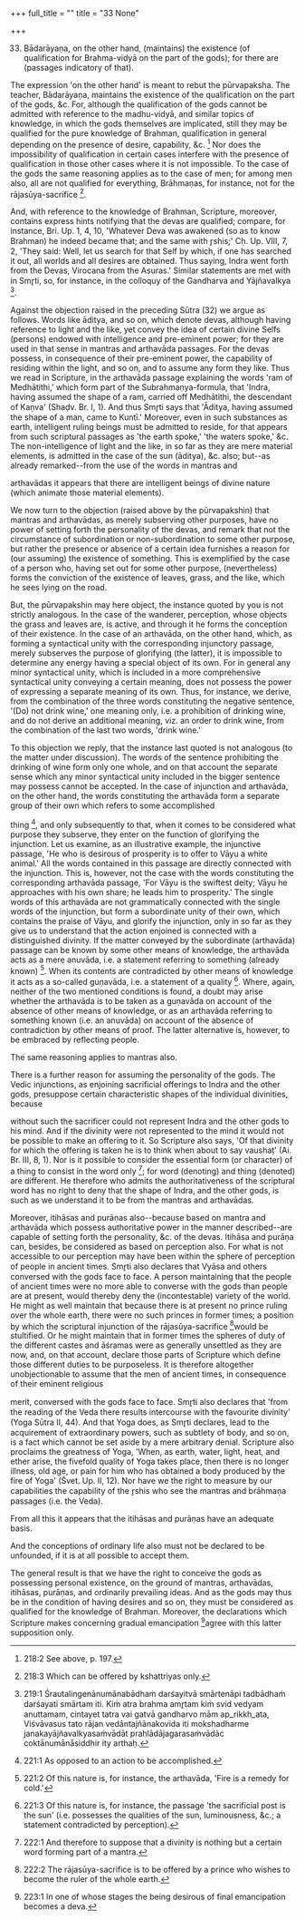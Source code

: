 +++
full_title = ""
title = "33 None"

+++


33. Bādarāyaṇa, on the other hand, (maintains) the existence (of qualification for Brahma-vidyā on the part of the gods); for there are (passages indicatory of that).

The expression 'on the other hand' is meant to rebut the pūrvapaksha. The teacher, Bādarāyaṇa, maintains the existence of the qualification on the part of the gods, &c. For, although the qualification of the gods cannot be admitted with reference to the madhu-vidyā, and similar topics of knowledge, in which the gods themselves are implicated, still they may be qualified for the pure knowledge of Brahman, qualification in general depending on the presence of desire, capability, &c. [^fn_215] Nor does the impossibility of qualification in certain cases interfere with the presence of qualification in those other cases where it is not impossible. To the case of the gods the same reasoning applies as to the case of men; for among men also, all are not qualified for everything, Brāhmaṇas, for instance, not for the rājasūya-sacrifice [^fn_216].

[^fn_215]: 218:2 See above, p. 197.

[^fn_216]: 218:3 Which can be offered by kshattriyas only.

 And, with reference to the knowledge of Brahman, Scripture, moreover, contains express hints notifying that the devas are qualified; compare, for instance, Bri. Up. 1, 4, 10, 'Whatever Deva was awakened (so as to know Brahman) he indeed became that; and the same with r̥shis;' Cḥ. Up. VIII, 7, 2, 'They said: Well, let us search for that Self by which, if one has searched it out, all worlds and all desires are obtained. Thus saying, Indra went forth from the Devas, Virocana from the Asuras.' Similar statements are met with in Smr̥ti, so, for instance, in the colloquy of the Gandharva and Yājñavalkya [^fn_217].

Against the objection raised in the preceding Sūtra (32) we argue as follows. Words like āditya, and so on, which denote devas, although having reference to light and the like, yet convey the idea of certain divine Selfs (persons) endowed with intelligence and pre-eminent power; for they are used in that sense in mantras and arthavāda passages. For the devas possess, in consequence of their pre-eminent power, the capability of residing within the light, and so on, and to assume any form they like. Thus we read in Scripture, in the arthavāda passage explaining the words 'ram of Medhātithi,' which form part of the Subrahmaṇya-formula, that 'Indra, having assumed the shape of a ram, carried off Medhātithi, the descendant of Kaṇva' (Shaḍv. Br. I, 1). And thus Smr̥ti says that 'Āditya, having assumed the shape of a man, came to Kuntī.' Moreover, even in such substances as earth, intelligent ruling beings must be admitted to reside, for that appears from such scriptural passages as 'the earth spoke,' 'the waters spoke,' &c. The non-intelligence of light and the like, in so far as they are mere material elements, is admitted in the case of the sun (āditya), &c. also; but--as already remarked--from the use of the words in mantras and

[^fn_217]: 219:1 Śrautalingenānumānabādhaṁ darśayitvā smārtenāpi tadbādhaṁ darśayati smārtam iti. Kiṁ atra brahma amr̥tam kiṁ svid vedyam anuttamam, cintayet tatra vai gatvā gandharvo mām ap_rikkh_ata, Viśvāvasus tato rājan vedāntajñānakovida iti mokshadharme janakayājñavalkyasaṁvādāt prahlādājagarasaṁvādāc coktānumānāsiddhir ity arthaḥ.

arthavādas it appears that there are intelligent beings of divine nature (which animate those material elements).

We now turn to the objection (raised above by the pūrvapakshin) that mantras and arthavādas, as merely subserving other purposes, have no power of setting forth the personality of the devas, and remark that not the circumstance of subordination or non-subordination to some other purpose, but rather the presence or absence of a certain idea furnishes a reason for (our assuming) the existence of something. This is exemplified by the case of a person who, having set out for some other purpose, (nevertheless) forms the conviction of the existence of leaves, grass, and the like, which he sees lying on the road.

But, the pūrvapakshin may here object, the instance quoted by you is not strictly analogous. In the case of the wanderer, perception, whose objects the grass and leaves are, is active, and through it he forms the conception of their existence. In the case of an arthavāda, on the other hand, which, as forming a syntactical unity with the corresponding injunctory passage, merely subserves the purpose of glorifying (the latter), it is impossible to determine any energy having a special object of its own. For in general any minor syntactical unity, which is included in a more comprehensive syntactical unity conveying a certain meaning, does not possess the power of expressing a separate meaning of its own. Thus, for instance, we derive, from the combination of the three words constituting the negative sentence, '(Do) not drink wine,' one meaning only, i.e. a prohibition of drinking wine, and do not derive an additional meaning, viz. an order to drink wine, from the combination of the last two words, 'drink wine.'

To this objection we reply, that the instance last quoted is not analogous (to the matter under discussion). The words of the sentence prohibiting the drinking of wine form only one whole, and on that account the separate sense which any minor syntactical unity included in the bigger sentence may possess cannot be accepted. In the case of injunction and arthavāda, on the other hand, the words constituting the arthavāda form a separate group of their own which refers to some accomplished

thing [^fn_218], and only subsequently to that, when it comes to be considered what purpose they subserve, they enter on the function of glorifying the injunction. Let us examine, as an illustrative example, the injunctive passage, 'He who is desirous of prosperity is to offer to Vāyu a white animal.' All the words contained in this passage are directly connected with the injunction. This is, however, not the case with the words constituting the corresponding arthavāda passage, 'For Vāyu is the swiftest deity; Vāyu he approaches with his own share; he leads him to prosperity.' The single words of this arthavāda are not grammatically connected with the single words of the injunction, but form a subordinate unity of their own, which contains the praise of Vāyu, and glorify the injunction, only in so far as they give us to understand that the action enjoined is connected with a distinguished divinity. If the matter conveyed by the subordinate (arthavāda) passage can be known by some other means of knowledge, the arthavāda acts as a mere anuvāda, i.e. a statement referring to something (already known) [^fn_219]. When its contents are contradicted by other means of knowledge it acts as a so-called guṇavāda, i.e. a statement of a quality [^fn_220]. Where, again, neither of the two mentioned conditions is found, a doubt may arise whether the arthavāda is to be taken as a guṇavāda on account of the absence of other means of knowledge, or as an arthavāda referring to something known (i.e. an anuvāda) on account of the absence of contradiction by other means of proof. The latter alternative is, however, to be embraced by reflecting people.

The same reasoning applies to mantras also.

[^fn_218]: 221:1 As opposed to an action to be accomplished.

[^fn_219]: 221:2 Of this nature is, for instance, the arthavāda, 'Fire is a remedy for cold.'

[^fn_220]: 221:3 Of this nature is, for instance, the passage 'the sacrificial post is the sun' (i.e. possesses the qualities of the sun, luminousness, &c.; a statement contradicted by perception).

There is a further reason for assuming the personality of the gods. The Vedic injunctions, as enjoining sacrificial offerings to Indra and the other gods, presuppose certain characteristic shapes of the individual divinities, because

without such the sacrificer could not represent Indra and the other gods to his mind. And if the divinity were not represented to the mind it would not be possible to make an offering to it. So Scripture also says, 'Of that divinity for which the offering is taken he is to think when about to say vaushaṭ' (Ai. Br. III, 8, 1). Nor is it possible to consider the essential form (or character) of a thing to consist in the word only [^fn_221]; for word (denoting) and thing (denoted) are different. He therefore who admits the authoritativeness of the scriptural word has no right to deny that the shape of Indra, and the other gods, is such as we understand it to be from the mantras and arthavādas.

Moreover, itihāsas and purāṇas also--because based on mantra and arthavāda which possess authoritative power in the manner described--are capable of setting forth the personality, &c. of the devas. Itihāsa and purāṇa can, besides, be considered as based on perception also. For what is not accessible to our perception may have been within the sphere of perception of people in ancient times. Smr̥ti also declares that Vyāsa and others conversed with the gods face to face. A person maintaining that the people of ancient times were no more able to converse with the gods than people are at present, would thereby deny the (incontestable) variety of the world. He might as well maintain that because there is at present no prince ruling over the whole earth, there were no such princes in former times; a position by which the scriptural injunction of the rājasūya-sacrifice  [^fn_222]would be stultified. Or he might maintain that in former times the spheres of duty of the different castes and āśramas were as generally unsettled as they are now, and, on that account, declare those parts of Scripture which define those different duties to be purposeless. It is therefore altogether unobjectionable to assume that the men of ancient times, in consequence of their eminent religious

[^fn_221]: 222:1 And therefore to suppose that a divinity is nothing but a certain word forming part of a mantra.

[^fn_222]: 222:2 The rājasūya-sacrifice is to be offered by a prince who wishes to become the ruler of the whole earth.

merit, conversed with the gods face to face. Smr̥ti also declares that 'from the reading of the Veda there results intercourse with the favourite divinity' (Yoga Sūtra II, 44). And that Yoga does, as Smr̥ti declares, lead to the acquirement of extraordinary powers, such as subtlety of body, and so on, is a fact which cannot be set aside by a mere arbitrary denial. Scripture also proclaims the greatness of Yoga, 'When, as earth, water, light, heat, and ether arise, the fivefold quality of Yoga takes place, then there is no longer illness, old age, or pain for him who has obtained a body produced by the fire of Yoga' (Śvet. Up. II, 12). Nor have we the right to measure by our capabilities the capability of the r̥shis who see the mantras and brāhmaṇa passages (i.e. the Veda).

From all this it appears that the itihāsas and purāṇas have an adequate basis.

And the conceptions of ordinary life also must not be declared to be unfounded, if it is at all possible to accept them.

The general result is that we have the right to conceive the gods as possessing personal existence, on the ground of mantras, arthavādas, itihāsas, purāṇas, and ordinarily prevailing ideas. And as the gods may thus be in the condition of having desires and so on, they must be considered as qualified for the knowledge of Brahman. Moreover, the declarations which Scripture makes concerning gradual emancipation [^fn_223]agree with this latter supposition only.

[^fn_223]: 223:1 In one of whose stages the being desirous of final emancipation becomes a deva.

